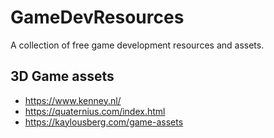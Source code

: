 # GameDevResources
A collection of free game development resources and assets.

## 3D Game assets
- https://www.kenney.nl/
- https://quaternius.com/index.html 
- https://kaylousberg.com/game-assets 
